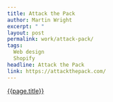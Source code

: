 ```yaml
---
title: Attack the Pack
author: Martin Wright
excerpt: " "
layout: post
permalink: work/attack-pack/
tags:
  Web design
  Shopify
headline: Attack the Pack
link: https://attackthepack.com/
---
```

[{{page.title}}]({{page.link}})